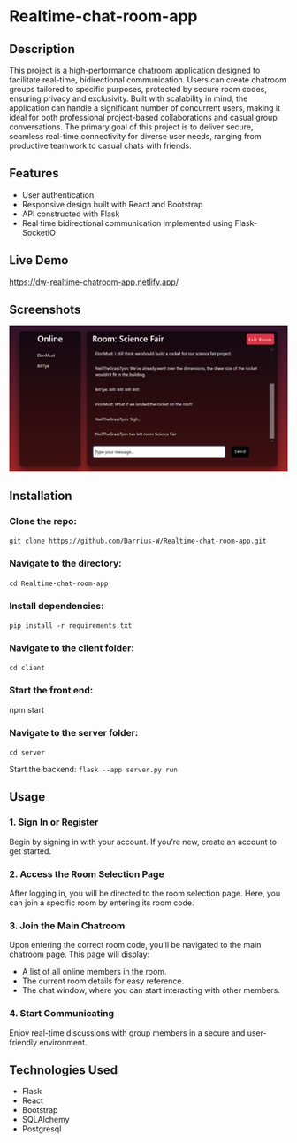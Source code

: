 # Realtime-chat-room-app

## Description

This project is a high-performance chatroom application designed to facilitate real-time, bidirectional communication. Users can create chatroom groups tailored to specific purposes, protected by secure room codes, ensuring privacy and exclusivity. Built with scalability in mind, the application can handle a significant number of concurrent users, making it ideal for both professional project-based collaborations and casual group conversations. The primary goal of this project is to deliver secure, seamless real-time connectivity for diverse user needs, ranging from productive teamwork to casual chats with friends.<br>

## Features

- User authentication
- Responsive design built with React and Bootstrap
- API constructed with Flask
- Real time bidirectional communication implemented using Flask-SocketIO<br>

## Live Demo

https://dw-realtime-chatroom-app.netlify.app/
<br>

## Screenshots

![Project Screenshot](images/ChatroomAppPic1.PNG)
<br>

## Installation

### Clone the repo:

`git clone https://github.com/Darrius-W/Realtime-chat-room-app.git`

### Navigate to the directory:

`cd Realtime-chat-room-app`

### Install dependencies:

`pip install -r requirements.txt`

### Navigate to the client folder:

`cd client`

### Start the front end:

npm start

### Navigate to the server folder:

`cd server`

Start the backend:
`flask --app server.py run`
<br>

## Usage

### 1. Sign In or Register

Begin by signing in with your account. If you’re new, create an account to get started.

### 2. Access the Room Selection Page

After logging in, you will be directed to the room selection page. Here, you can join a specific room by entering its room code.

### 3. Join the Main Chatroom

Upon entering the correct room code, you’ll be navigated to the main chatroom page. This page will display:

- A list of all online members in the room.
- The current room details for easy reference.
- The chat window, where you can start interacting with other members.

### 4. Start Communicating

Enjoy real-time discussions with group members in a secure and user-friendly environment.<br>

## Technologies Used

- Flask
- React
- Bootstrap
- SQLAlchemy
- Postgresql

